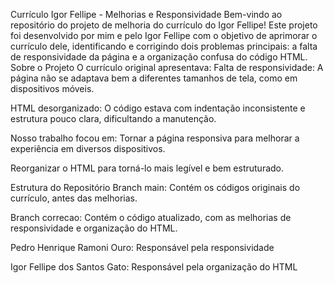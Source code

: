 Currículo Igor Fellipe - Melhorias e Responsividade
Bem-vindo ao repositório do projeto de melhoria do currículo do Igor Fellipe! Este projeto foi desenvolvido por mim e pelo Igor Fellipe com o objetivo de aprimorar o currículo dele, identificando e corrigindo dois problemas principais: a falta de responsividade da página e a organização confusa do código HTML.
Sobre o Projeto
O currículo original apresentava:
Falta de responsividade: A página não se adaptava bem a diferentes tamanhos de tela, como em dispositivos móveis.

HTML desorganizado: O código estava com indentação inconsistente e estrutura pouco clara, dificultando a manutenção.

Nosso trabalho focou em:
Tornar a página responsiva para melhorar a experiência em diversos dispositivos.

Reorganizar o HTML para torná-lo mais legível e bem estruturado.

Estrutura do Repositório
Branch main: Contém os códigos originais do currículo, antes das melhorias.

Branch correcao: Contém o código atualizado, com as melhorias de responsividade e organização do HTML.

Pedro Henrique Ramoni Ouro: Responsável pela responsividade

Igor Fellipe dos Santos Gato: Responsável pela organização do HTML
